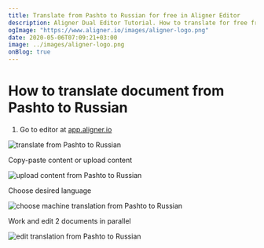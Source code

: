 ```yaml
---
title: Translate from Pashto to Russian for free in Aligner Editor
description: Aligner Dual Editor Tutorial. How to translate for free from Pashto to Russian. Aligner is multilingual document management platform. 
ogImage: "https://www.aligner.io/images/aligner-logo.png"
date: 2020-05-06T07:09:21+03:00
image: ../images/aligner-logo.png
onBlog: true
---
```


# How to translate document from Pashto to Russian

1. Go to editor at [app.aligner.io](https://app.aligner.io "Aligner App web page")

![translate from Pashto to Russian](../aligner-blank-editor.png "translate from Pashto to Russian")

Copy-paste content or upload content

![upload content from Pashto to Russian](../aligner-uploaded-document.png "upload content from Pashto to Russian")

Choose desired language

![choose machine translation from Pashto to Russian](../aligner-language-dropdown.png "choose machine translation from Pashto to Russian")

Work and edit 2 documents in parallel

![edit translation from Pashto to Russian](../aligner-double-sitded-editor.png "edit translation from Pashto to Russian")

